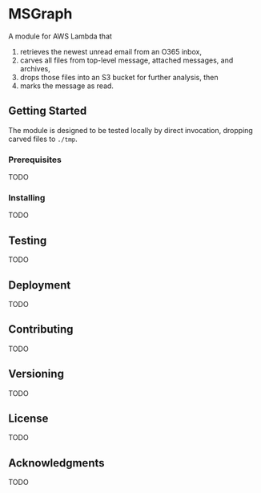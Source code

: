 # MSGraph

A module for AWS Lambda that
1. retrieves the newest unread email from an O365 inbox,
2. carves all files from top-level message, attached messages, and archives,
3. drops those files into an S3 bucket for further analysis, then
4. marks the message as read.

## Getting Started

The module is designed to be tested locally by direct invocation, dropping carved files to ```./tmp```.

### Prerequisites

TODO

### Installing

TODO

## Testing

TODO

## Deployment

TODO

## Contributing

TODO

## Versioning

TODO 

## License

TODO

## Acknowledgments

TODO
